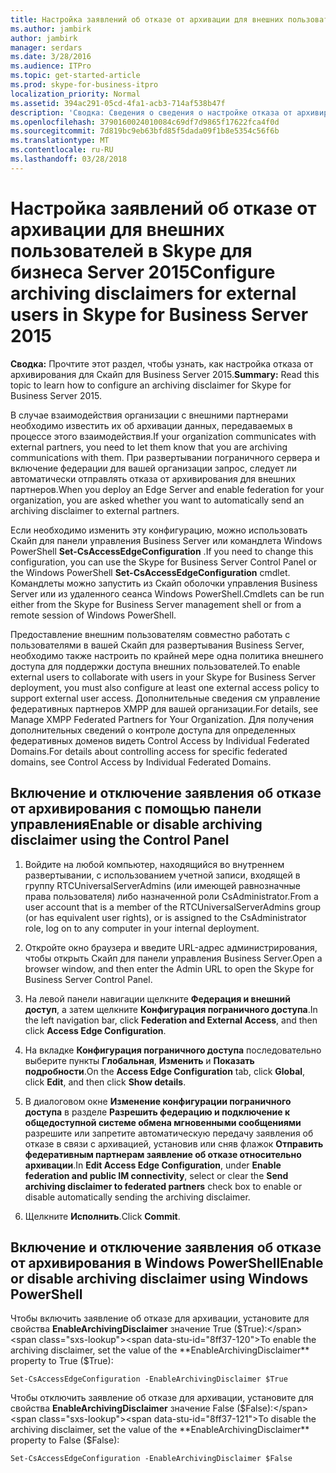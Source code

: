 ```yaml
---
title: Настройка заявлений об отказе от архивации для внешних пользователей в Skype для бизнеса Server 2015
ms.author: jambirk
author: jambirk
manager: serdars
ms.date: 3/28/2016
ms.audience: ITPro
ms.topic: get-started-article
ms.prod: skype-for-business-itpro
localization_priority: Normal
ms.assetid: 394ac291-05cd-4fa1-acb3-714af538b47f
description: 'Сводка: Сведения о сведения о настройке отказа от архивирования для Скайп для Business Server 2015.'
ms.openlocfilehash: 3790160024010084c69df7d9865f17622fca4f0d
ms.sourcegitcommit: 7d819bc9eb63bfd85f5dada09f1b8e5354c56f6b
ms.translationtype: MT
ms.contentlocale: ru-RU
ms.lasthandoff: 03/28/2018
---
```

# <a name="configure-archiving-disclaimers-for-external-users-in-skype-for-business-server-2015"></a><span data-ttu-id="8ff37-103">Настройка заявлений об отказе от архивации для внешних пользователей в Skype для бизнеса Server 2015</span><span class="sxs-lookup"><span data-stu-id="8ff37-103">Configure archiving disclaimers for external users in Skype for Business Server 2015</span></span>
 
<span data-ttu-id="8ff37-104">**Сводка:** Прочтите этот раздел, чтобы узнать, как настройка отказа от архивирования для Скайп для Business Server 2015.</span><span class="sxs-lookup"><span data-stu-id="8ff37-104">**Summary:** Read this topic to learn how to configure an archiving disclaimer for Skype for Business Server 2015.</span></span>
  
<span data-ttu-id="8ff37-105">В случае взаимодействия организации с внешними партнерами необходимо известить их об архивации данных, передаваемых в процессе этого взаимодействия.</span><span class="sxs-lookup"><span data-stu-id="8ff37-105">If your organization communicates with external partners, you need to let them know that you are archiving communications with them.</span></span> <span data-ttu-id="8ff37-106">При развертывании пограничного сервера и включение федерации для вашей организации запрос, следует ли автоматически отправлять отказа от архивирования для внешних партнеров.</span><span class="sxs-lookup"><span data-stu-id="8ff37-106">When you deploy an Edge Server and enable federation for your organization, you are asked whether you want to automatically send an archiving disclaimer to external partners.</span></span> 
  
<span data-ttu-id="8ff37-107">Если необходимо изменить эту конфигурацию, можно использовать Скайп для панели управления Business Server или командлета Windows PowerShell **Set-CsAccessEdgeConfiguration** .</span><span class="sxs-lookup"><span data-stu-id="8ff37-107">If you need to change this configuration, you can use the Skype for Business Server Control Panel or the Windows PowerShell **Set-CsAccessEdgeConfiguration** cmdlet.</span></span> <span data-ttu-id="8ff37-108">Командлеты можно запустить из Скайп оболочки управления Business Server или из удаленного сеанса Windows PowerShell.</span><span class="sxs-lookup"><span data-stu-id="8ff37-108">Cmdlets can be run either from the Skype for Business Server management shell or from a remote session of Windows PowerShell.</span></span>
  
<span data-ttu-id="8ff37-109">Предоставление внешним пользователям совместно работать с пользователями в вашей Скайп для развертывания Business Server, необходимо также настроить по крайней мере одна политика внешнего доступа для поддержки доступа внешних пользователей.</span><span class="sxs-lookup"><span data-stu-id="8ff37-109">To enable external users to collaborate with users in your Skype for Business Server deployment, you must also configure at least one external access policy to support external user access.</span></span> <span data-ttu-id="8ff37-110">Дополнительные сведения см управление федеративных партнеров XMPP для вашей организации.</span><span class="sxs-lookup"><span data-stu-id="8ff37-110">For details, see Manage XMPP Federated Partners for Your Organization.</span></span> <span data-ttu-id="8ff37-111">Для получения дополнительных сведений о контроле доступа для определенных федеративных доменов видеть Control Access by Individual Federated Domains.</span><span class="sxs-lookup"><span data-stu-id="8ff37-111">For details about controlling access for specific federated domains, see Control Access by Individual Federated Domains.</span></span>
  
## <a name="enable-or-disable-archiving-disclaimer-using-the-control-panel"></a><span data-ttu-id="8ff37-112">Включение и отключение заявления об отказе от архивирования с помощью панели управления</span><span class="sxs-lookup"><span data-stu-id="8ff37-112">Enable or disable archiving disclaimer using the Control Panel</span></span>

1. <span data-ttu-id="8ff37-113">Войдите на любой компьютер, находящийся во внутреннем развертывании, с использованием учетной записи, входящей в группу RTCUniversalServerAdmins (или имеющей равнозначные права пользователя) либо назначенной роли CsAdministrator.</span><span class="sxs-lookup"><span data-stu-id="8ff37-113">From a user account that is a member of the RTCUniversalServerAdmins group (or has equivalent user rights), or is assigned to the CsAdministrator role, log on to any computer in your internal deployment.</span></span>
    
2. <span data-ttu-id="8ff37-114">Откройте окно браузера и введите URL-адрес администрирования, чтобы открыть Скайп для панели управления Business Server.</span><span class="sxs-lookup"><span data-stu-id="8ff37-114">Open a browser window, and then enter the Admin URL to open the Skype for Business Server Control Panel.</span></span> 
    
3. <span data-ttu-id="8ff37-115">На левой панели навигации щелкните **Федерация и внешний доступ**, а затем щелкните **Конфигурация пограничного доступа**.</span><span class="sxs-lookup"><span data-stu-id="8ff37-115">In the left navigation bar, click **Federation and External Access**, and then click **Access Edge Configuration**.</span></span>
    
4. <span data-ttu-id="8ff37-116">На вкладке **Конфигурация пограничного доступа** последовательно выберите пункты **Глобальная**, **Изменить** и **Показать подробности**.</span><span class="sxs-lookup"><span data-stu-id="8ff37-116">On the **Access Edge Configuration** tab, click **Global**, click **Edit**, and then click **Show details**.</span></span>
    
5. <span data-ttu-id="8ff37-117">В диалоговом окне **Изменение конфигурации пограничного доступа** в разделе **Разрешить федерацию и подключение к общедоступной системе обмена мгновенными сообщениями** разрешите или запретите автоматическую передачу заявления об отказе в связи с архивацией, установив или сняв флажок **Отправить федеративным партнерам заявление об отказе относительно архивации**.</span><span class="sxs-lookup"><span data-stu-id="8ff37-117">In **Edit Access Edge Configuration**, under **Enable federation and public IM connectivity**, select or clear the **Send archiving disclaimer to federated partners** check box to enable or disable automatically sending the archiving disclaimer.</span></span>
    
6. <span data-ttu-id="8ff37-118">Щелкните **Исполнить**.</span><span class="sxs-lookup"><span data-stu-id="8ff37-118">Click **Commit**.</span></span>
    
## <a name="enable-or-disable-archiving-disclaimer-using-windows-powershell"></a><span data-ttu-id="8ff37-119">Включение и отключение заявления об отказе от архивирования в Windows PowerShell</span><span class="sxs-lookup"><span data-stu-id="8ff37-119">Enable or disable archiving disclaimer using Windows PowerShell</span></span>

<span data-ttu-id="8ff37-120">Чтобы включить заявление об отказе для архивации, установите для свойства **EnableArchivingDisclaimer** значение True ($True):</span><span class="sxs-lookup"><span data-stu-id="8ff37-120">To enable the archiving disclaimer, set the value of the **EnableArchivingDisclaimer** property to True ($True):</span></span>
  
```
Set-CsAccessEdgeConfiguration -EnableArchivingDisclaimer $True
```

<span data-ttu-id="8ff37-121">Чтобы отключить заявление об отказе для архивации, установите для свойства **EnableArchivingDisclaimer** значение False ($False):</span><span class="sxs-lookup"><span data-stu-id="8ff37-121">To disable the archiving disclaimer, set the value of the **EnableArchivingDisclaimer** property to False ($False):</span></span>
  
```
Set-CsAccessEdgeConfiguration -EnableArchivingDisclaimer $False
```


